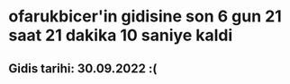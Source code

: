 # ofarukbicer'in gidisine son 6 gun 21 saat 21 dakika 10 saniye kaldi

## Gidis tarihi: 30.09.2022 :(